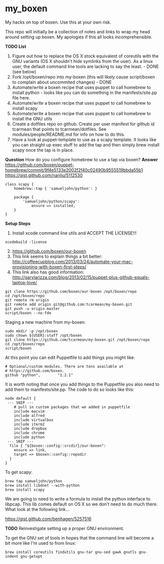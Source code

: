 my_boxen
========

My hacks on top of boxen. Use this at your own risk.

This repo will initially be a collection of notes and links to wrap my head around setting up boxen. My apologies if this all looks incomprehensible.

__TODO List__

1. Figure out how to replace the OS X stock equivalent of coreutils with the GNU variants (OS X shouldn't hide symlinks from the user). As a linux user, the default command line tools are lacking to say the least. - DONE (see below)
2. Fork /opt/boxen/repo into my-boxen (this will likely cause script/boxen to complain about uncommited changes) - DONE
3. Automate/write a boxen recipe that uses puppet to call homebrew to install python - looks like you can do something in the manifests/site.pp file here.
4. Automate/write a boxen recipe that uses puppet to call homebrew to install scapy
5. Automate/write a boxen recipe that uses puppet to call homebrew to install the GNU utils
6. Create a dotfiles repo on github. Create per user manifest for github id tcarmean that points to tcarmean/dotfiles. See modules/people/README.md for info on how to do this.
6. Have a look at puppet-template to use as a scapy template. It looks like you can straight up exec stuff to add the tap and then simply brew install scapy once the tap is in place.

__Question__ How do you configure homebrew to use a tap via boxen?
__Answer__
https://github.com/boxen/puppet-homebrew/commit/9f4e5133e2002f2f40c02490b9555519bbda55b1
https://gist.github.com/nanliu/5112530

```
class scapy {
	homebrew::tap { 'samueljohn/python': }

	package {
		'samueljohn/python/scapy':
			ensure => installed,
	}
}
```

__Setup Steps__

1. Install xcode command line utils and ACCEPT THE LICENSE!!!

```
xcodebuild -license
```

2. https://github.com/boxen/our-boxen
3. This link seems to explain things a bit better: http://coffeecupblog.com/2013/03/24/automate-your-mac-provisioning-with-boxen-first-steps/
4. This link also has good information: http://garylarizza.com/blog/2013/02/15/puppet-plus-github-equals-laptop-love/

```
git clone https://github.com/boxen/our-boxen /opt/boxen/repo
cd /opt/boxen/repo
git remote rm origin
git remote add origin git@github.com:tcarmean/my-boxen.git 
git push -u origin master
script/boxen --no-fde
```

Staging a new machine from my-boxen:

```
sudo mkdir -p /opt/boxen
sudo chown ${USER}:staff /opt/boxen
git clone https://github.com/tcarmean/my-boxen.git /opt/boxen/repo
cd /opt/boxen/repo
script/boxen
```

At this point you can edit Puppetfile to add things you might like:

```
# Optional/custom modules. There are tons available at
# https://github.com/boxen.
github "python",        "1.2.1"
```

It is worth noting that once you add things to the Puppetfile you also need to add them to manifests/site.pp. The code to do so looks like this:

```
node default {
 --- SNIP ---
	# pull in custom packages that we added in puppetfile
	include	macvim
	include	alfred
	include	virtualbox
	include	iterm2
	include	dropbox
	include	chrome
	include python
 --- SNIP ---
  file { "${boxen::config::srcdir}/our-boxen":
    ensure => link,
    target => $boxen::config::repodir
  }
}
``` 

To get scapy:

```
brew tap samueljohn/python
brew install libdnet --with-python
brew install scapy
```
We are going to need to write a formula to install the python interface to libpcap. This lib comes default on OS X so we don't need to do much there. What look at the following link...

https://gist.github.com/benhagen/5257516


__TODO__ Reinvestigate setting up a proper GNU environment.

To get the GNU set of tools in hopes that the command line will become a bit more like I'm used to from linux:

```
brew install coreutils findutils gnu-tar gnu-sed gawk gnutls gnu-indent gnu-getopt
```
